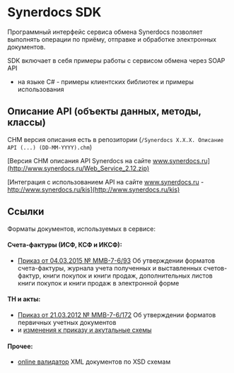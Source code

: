 # Synerdocs SDK
Программный интерфейс сервиса обмена Synerdocs позволяет выполнять операции по приёму, отправке и обработке электронных документов.

SDK включает в себя примеры работы с сервисом обмена через SOAP API
 * на языке C# - примеры клиентских библиотек и примеры использования
    
## Описание API (объекты данных, методы, классы)

 CHM версия описания есть в репозитории (```/Synerdocs X.X.X. Описание API (...) (DD-MM-YYYY).chm```)

 [Версия CHM описания API Synerdocs на сайте www.synerdocs.ru](http://www.synerdocs.ru/Web_Service_2.12.zip)

 [Интеграция с использованием API на сайте www.synerdocs.ru - http://www.synerdocs.ru/kis](http://www.synerdocs.ru/kis)

## Ссылки 

Форматы документов, используемых в сервисе:

#### Cчета-фактуры (ИСФ, КСФ и ИКСФ):

 * [Приказ от 04.03.2015 № ММВ-7-6/93](https://www.nalog.ru/rn18/about_fts/docs/5433729/)  Об утверждении форматов счета-фактуры, журнала учета полученных и выставленных счетов-фактур, книги покупок и книги продаж, дополнительных листов книги покупок и книги продаж в электронной форме

#### ТН и акты:

 * [Приказ от 21.03.2012 № ММВ-7-6/172](https://www.nalog.ru/rn18/about_fts/docs/3908415/) Об утверждении форматов первичных учетных документов
 * и [изменения к приказу и акутальные схемы](https://www.nalog.ru/rn18/about_fts/docs/5330915/)

#### Прочее:
 * [online валидатор](http://www.utilities-online.info/xsdvalidation/) XML документов по XSD схемам